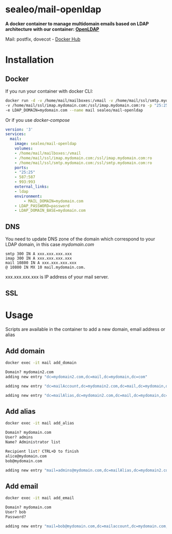 # sealeo/mail-openldap

**A docker container to manage multidomain emails based on LDAP architecture with our container: [OpenLDAP](https://hub.docker.com/r/sealeo/openldap/)**

[hub]: https://hub.docker.com/r/sealeo/mail-openldap/mail

Mail: postfix, dovecot - [Docker Hub](https://hub.docker.com/r/sealeo/mail-openldap/) 

# Installation

## Docker

If you run your container with docker CLI:
```bash
docker run -d -v /home/mail/mailboxes:/vmail -v /home/mail/ssl/smtp.mydomain.com:/ssl/smtp.mydomain.com:ro \
-v /home/mail/ssl/imap.mydomain.com:/ssl/imap.mydomain.com:ro -p "25:25" -p "587:587" -p "993:993" -e LDAP_PASSWORD=password \
-e LDAP_DOMAIN=mydomain.com --name mail sealeo/mail-openldap
```

Or if you use *docker-compose*
```yaml
version: '3'
services:
  mail:
    image: sealeo/mail-openldap
    volumes:
    - /home/mail/mailboxes:/vmail
    - /home/mail/ssl/imap.mydomain.com:/ssl/imap.mydomain.com:ro
    - /home/mail/ssl/smtp.mydomain.com:/ssl/smtp.mydomain.com:ro
    ports:
    - "25:25"
    - 587:587
    - 993:993
    external_links:
    - ldap
    environment:
		- MAIL_DOMAIN=mydomain.com
    - LDAP_PASSWORD=password
    - LDAP_DOMAIN_BASE=mydomain.com
```

## DNS

You need to update DNS zone of the domain which correspond to your LDAP domain, in this case *mydomain.com*
```
smtp 300 IN A xxx.xxx.xxx.xxx
imap 300 IN A xxx.xxx.xxx.xxx
mail 10800 IN A xxx.xxx.xxx.xxx
@ 10800 IN MX 10 mail.mydomain.com.
```
xxx.xxx.xxx.xxx is IP address of your mail server.

## SSL



# Usage

Scripts are available in the container to add a new domain, email address or alias

## Add domain
```bash
docker exec -it mail add_domain

Domain? mydomain2.com
adding new entry "dc=mydomain2.com,dc=mail,dc=mydomain,dc=com"

adding new entry "dc=mailAccount,dc=mydomain2.com,dc=mail,dc=mydomain,dc=com"

adding new entry "dc=mailAlias,dc=mydomain2.com,dc=mail,dc=mydomain,dc=com"
```

## Add alias

```bash
docker exec -it mail add_alias

Domain? mydomain.com
User? admins
Name? Administrator list

Recipient list? CTRL+D to finish
alice@mydomain.com
bob@mydomain.com

adding new entry "mail=admins@mydomain.com,dc=mailAlias,dc=mydomain2.com,dc=mail,dc=mydomain,dc=com"
```

## Add email

```bash
docker exec -it mail add_email

Domain? mydomain.com
User? bob
Password?

adding new entry "mail=bob@mydomain.com,dc=mailaccount,dc=mydomain.com,dc=mail,dc=mydomain,dc=com"
```
